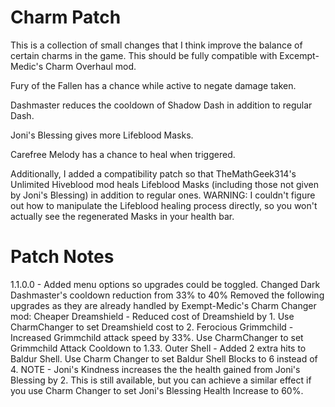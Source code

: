 # Charm Patch

This is a collection of small changes that I think improve the balance of certain charms in the game. This should be fully compatible with Excempt-Medic's Charm Overhaul mod.

Fury of the Fallen has a chance while active to negate damage taken.

Dashmaster reduces the cooldown of Shadow Dash in addition to regular Dash.

Joni's Blessing gives more Lifeblood Masks.

Carefree Melody has a chance to heal when triggered.

Additionally, I added a compatibility patch so that TheMathGeek314's Unlimited Hiveblood mod heals Lifeblood Masks (including those not given by Joni's Blessing)
in addition to regular ones. 
WARNING: I couldn't figure out how to manipulate the Lifeblood healing process directly, so you won't actually see the regenerated Masks in your health bar.

# Patch Notes
1.1.0.0 -	Added menu options so upgrades could be toggled. 
			Changed Dark Dashmaster's cooldown reduction from 33% to 40%
			Removed the following upgrades as they are already handled by Exempt-Medic's Charm Changer mod:
				Cheaper Dreamshield - Reduced cost of Dreamshield by 1. Use CharmChanger to set Dreamshield cost to 2.
				Ferocious Grimmchild - Increased Grimmchild attack speed by 33%. Use CharmChanger to set Grimmchild Attack Cooldown to 1.33.
				Outer Shell - Added 2 extra hits to Baldur Shell. Use Charm Changer to set Baldur Shell Blocks to 6 instead of 4.
				NOTE - Joni's Kindness increases the the health gained from Joni's Blessing by 2. This is still available, but you can achieve a similar effect if you use Charm Changer to set Joni's Blessing Health Increase to 60%.
		  
